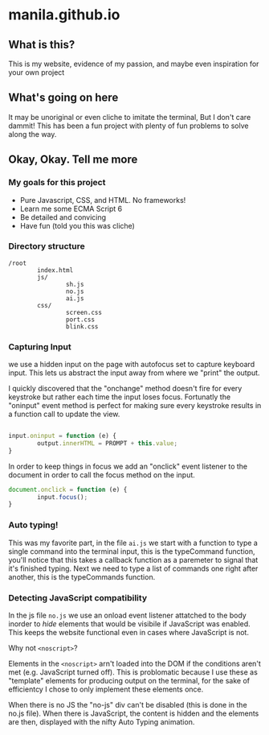 # manila.github.io

## What is this?



This is my website, evidence of my passion, and maybe even inspiration for your own project
## What's going on here

It may be unoriginal or even cliche to imitate the terminal, But I don't care dammit!
This has been a fun project with plenty of fun problems to solve along the way.

## Okay, Okay. Tell me more

### My goals for this project

- Pure Javascript, CSS, and HTML.  No frameworks!
- Learn me some ECMA Script 6
- Be detailed and convicing
- Have fun (told you this was cliche)

### Directory structure
```
/root
        index.html
        js/
                sh.js
                no.js
                ai.js
        css/
                screen.css
                port.css
                blink.css
 ```
### Capturing Input

we use a hidden input on the page with autofocus set to capture keyboard input.  This lets us abstract the input away from where we "print" the output.

I quickly discovered that the "onchange" method doesn't fire for every keystroke but rather each time the input loses focus. Fortunatly the "oninput" event method is perfect for making sure every keystroke results in a function call to update the view.

```JavaScript

input.oninput = function (e) {
        output.innerHTML = PROMPT + this.value;
}

```
In order to keep things in focus we add an "onclick" event listener to the document in order to call the focus method on the input.

```Javascript
document.onclick = function (e) {
        input.focus();
}
```
### Auto typing!

This was my favorite part, in the file ```ai.js``` we start with a function to type a single command into the terminal input, this is the typeCommand function, you'll notice that this takes a callback function as a paremeter to signal that it's finished typing.
Next we need to type a list of commands one right after another, this is the typeCommands function.

### Detecting JavaScript compatibility

In the js file ```no.js``` we use an onload event listener attatched to the body inorder to *hide* elements that would be visibile if JavaScript was enabled.  This keeps the website functional even in cases where JavaScript is not.

Why not ```<noscript>```? 

Elements in the ```<noscript>``` arn't loaded into the DOM if the conditions aren't met (e.g. JavaScript turned off).  This is problomatic because I use these as "template" elements for producing output on the terminal, for the sake of efficientcy I chose to only implement these elements once.  

When there is no JS the "no-js" div can't be disabled (this is done in the no.js file).  When there is JavaScript, the content is hidden and the elements are then, displayed with the nifty Auto Typing animation.


